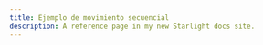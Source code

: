 ```yaml
---
title: Ejemplo de movimiento secuencial
description: A reference page in my new Starlight docs site.
---
```

